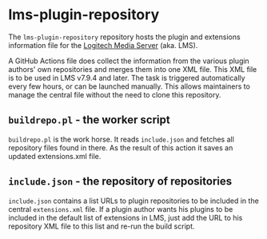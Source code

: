 # lms-plugin-repository

The `lms-plugin-repository` repository hosts the plugin and extensions information file for the [Logitech Media Server](http://github.com/Logitech/slimserver) (aka. LMS).

A GitHub Actions file does collect the information from the various plugin authors' own repositories and merges them into one XML file. This XML file is to be used in LMS v7.9.4 and later.
The task is triggered automatically every few hours, or can be launched manually.
This allows maintainers to manage the central file without the need to clone this repository.

## `buildrepo.pl` - the worker script

`buildrepo.pl` is the work horse. It reads `include.json` and fetches all repository files found in there.
As the result of this action it saves an updated extensions.xml file.

## `include.json` - the repository of repositories

`include.json` contains a list URLs to plugin repositories to be included in the central `extensions.xml` file.
If a plugin author wants his plugins to be included in the default list of extensions in LMS, just add the URL to his repository XML file to this list and re-run the build script.
